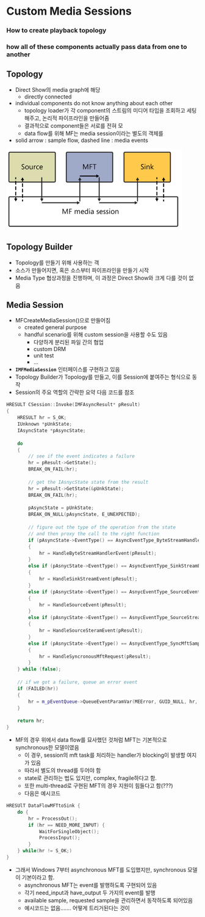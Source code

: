 # Custom Media Sessions

### How to create playback topology

### how all of these components actually pass data from one to another

## Topology

* Direct Show의 media graph에 해당
  * directly connected
* individual components do not know anything about each other
  * topology loader가 각 component의 스트림의 미디어 타입을 조회하고 세팅해주고, 논리적 파이프라인을 만들어줌
  * 결과적으로 component들은 서로를 전혀 모
  * data flow를 위해 MF는 media session이라는 별도의 객체를 
* solid arrow : sample flow, dashed line : media events

![](../../.gitbook/assets/image%20%282%29.png)

## Topology Builder

* Topology를 만들기 위해 사용하는 객
* 소스가 만들어지면, 혹은 소스부터 파이프라인을 만들기 시작
* Media Type 협상과정을 진행하며, 이 과정은 Direct Show와 크게 다를 것이 없음

## Media Session

* MFCreateMediaSession\(\)으로 만들어짐
  * created general purpose
  * handful scenario를 위해 custom session을 사용할 수도 있음
    * 다양하게 분리된 파일 간의 협업
    * custom DRM
    * unit test
    * ...
* **`IMFMediaSession`** 인터페이스를 구현하고 있음
* Topology Builder가 Topology를 만들고, 이를 Session에 붙여주는 형식으로 동작
* Session의 주요 역할의 간략한 요약 다음 코드를 참조

```cpp
HRESULT CSession::Invoke(IMFAsyncResult* pResult)
{
    HRESULT hr = S_OK;
    IUnknown *pUnkState;
    IAsyncState *pAsyncState;
    
    do 
    {
        // see if the event indicates a failure
        hr = pResult->GetState();
        BREAK_ON_FAIL(hr);
        
        // get the IAsnycState state from the result
        hr = pResult->GetState(&pUnkState);
        BREAK_ON_FAIL(hr);
        
        pAsyncState = pUnkState;
        BREAK_ON_NULL(pAsyncState, E_UNEXPECTED);
        
        // figure out the type of the operation from the state
        // and then proxy the call to the right function
        if (pAsyncState->EventType() == AsyncEventType_ByteStreamHandlerEvent)
        {
            hr = HandleByteStreamHandlerEvent(pResult);
        }
        else if (pAsnycState->EventType() == AsyncEventType_SinkStreamEvent)
        {
            hr = HandleSinkStreamEvent(pResult);
        }
        else if (pAsnycState->EventType() == AsnycEventType_SourceEvent)
        {
            hr = HandleSourceEvent(pResult);
        }
        else if (pAsnycState->EventType() == AsnycEventType_SourceStreamEvent)
        {
            hr = HandleSourceSteramEvent(pResult);
        }
        else if (pAsnycState->EventType() == AsnycEventType_SyncMftSampleRequest)
        {
            hr = HandleSyncronousMftRequest(pResult);
        }   
    } while (false);
    
    // if we got a failure, queue an error event
    if (FAILED(hr))
    {
        hr = m_pEventQueue->QueueEventParamVar(MEError, GUID_NULL, hr, NULL);
    }
    
    return hr;
}
```

* MF의 경우 위에서 data flow를 묘사했던 것처럼 MFT는 기본적으로 synchronous한 모델이였음
  * 이 경우, session의 mft task를 처리하는 handler가 blocking이 발생할 여지가 있음
  * 따라서 별도의 thread를 두어야 함
  * state로 관리하는 법도 있지만, complex, fragile하다고 함.
  * 또한 multi-thread로 구현된 MFT의 경우 지원이 힘들다고 함\(???\)
  * 다음은 예시코드

```cpp
HRESUlT DataFlowMFTtoSink {
    do {
        hr = ProcessOut();
        if (hr == NEED_MORE_INPUT) {
            WaitForSingleObject();
            ProcessInput();
        }
    } while(hr != S_OK;)
}
```

* 그래서 Windows 7부터 asynchronous MFT를 도입했지만, synchronous 모델이 기본이라고 함.
  * asynchronous MFT는 event를 발행하도록 구현되어 있음
  * 각기 need\_input과 have\_output 두 가지의 event를 발행
  * available sample, requested sample을 관리하면서 동작하도록 되어있음
  * 예시코드는 없음....... 어떻게 트리거된다는 것이

